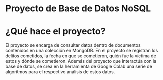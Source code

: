 # Proyecto de Base de Datos NoSQL

# ¿Qué hace el proyecto?
El proyecto se encarga de consultar datos dentro de documentos contenidos en una colección en MongoDB. En el proyecto se registran los delitos cometidos, la fecha en que se cometieron, quién fue la víctima de estos y dónde se cometieron. Además del proyecto que interactúa con la base de datos, se crea en la herramienta de Google Colab una serie de algoritmos para el respectivo análisis de estos datos.
